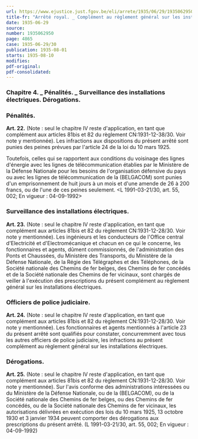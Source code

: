 ```yaml
---
url: https://www.ejustice.just.fgov.be/eli/arrete/1935/06/29/1935062950/justel
title-fr: "Arrêté royal. _ Complément au règlement général sur les installations électriques, faisant l'objet de l'arrêté royal du 28 décembre 1931. (Note : seul le chapitre IV reste d'application, en tant que complément aux articles 81BIS et 82 du Règlement CN:1931-12-38/30. Voir note y mentionnée)"
date: 1935-06-29
source:
number: 1935062950
page: 4865
case: 1935-06-29/30
publication: 1935-08-01
starts: 1935-08-10
modifies:
pdf-original:
pdf-consolidated:
---
```


### Chapitre 4. _ Pénalités. _ Surveillance des installations électriques. Dérogations.

### Pénalités.

**Art. 22.** (Note : seul le chapitre IV reste d'application, en tant que complément aux articles 81bis et 82 du règlement CN:1931-12-38/30. Voir note y mentionnée). Les infractions aux dispositions du présent arrêté sont punies des peines prévues par l'article 24 de la loi du 10 mars 1925.

Toutefois, celles qui se rapportent aux conditions du voisinage des lignes d'énergie avec les lignes de télécommunication établies par le Ministère de la Défense Nationale pour les besoins de l'organisation défensive du pays ou avec les lignes de télécommunication de la (BELGACOM) sont punies d'un emprisonnement de huit jours à un mois et d'une amende de 26 à 200 francs, ou de l'une de ces peines seulement. <L 1991-03-21/30, art. 55, 002;  En vigueur :  04-09-1992>

### Surveillance des installations électriques.

**Art. 23.** (Note : seul le chapitre IV reste d'application, en tant que complément aux articles 81bis et 82 du règlement CN:1931-12-28/30. Voir note y mentionnée). Les ingénieurs et les conducteurs de l'Office central d'Electricité et d'Electromécanique et chacun en ce qui le concerne, les fonctionnaires et agents, dûment commissionnés, de l'administration des Ponts et Chaussées, du Ministère des Transports, du Ministère de la Défense Nationale, de la Régie des Télégraphes et des Téléphones, de la Société nationale des Chemins de fer belges, des Chemins de fer concédés et de la Société nationale des Chemins de fer vicinaux, sont chargés de veiller à l'exécution des prescriptions du présent complément au règlement général sur les installations électriques.

### Officiers de police judiciaire.

**Art. 24.** (Note : seul le chapitre IV reste d'application, en tant que complément aux articles 81bis et 82 du règlement CN:1931-12-28/30. Voir note y mentionnée). Les fonctionnaires et agents mentionnés à l'article 23 du présent arrêté sont qualifiés pour constater, concurremment avec tous les autres officiers de police judiciaire, les infractions au présent complément au règlement général sur les installations électriques.

### Dérogations.

**Art. 25.** (Note : seul le chapitre IV reste d'application, en tant que complément aux articles 81bis et 82 du règlement CN:1931-12-28/30. Voir note y mentionnée). Sur l'avis conforme des administrations intéressées ou du Ministère de la Défense Nationale, ou de la (BELGACOM), ou de la Société nationale des Chemins de fer belges, ou des Chemins de fer concédés, ou de la Société nationale des Chemins de fer vicinaux, les autorisations délivrées en exécution des lois du 10 mars 1925, 13 octobre 1930 et 3 janvier 1934 peuvent comporter des dérogations aux prescriptions du présent arrêté. (L 1991-03-21/30, art. 55, 002;  En vigueur :  04-09-1992)
